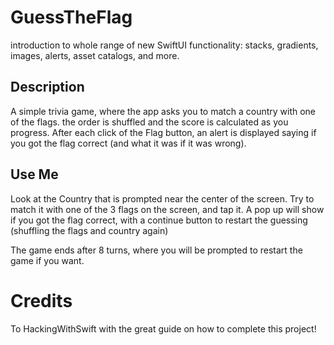 # GuessTheFlag
introduction to whole range of new SwiftUI functionality: stacks, gradients, images, alerts, asset catalogs, and more.

## Description
A simple trivia game, where the app asks you to match a country with one of the flags. 
the order is shuffled and the score is calculated as you progress.
After each click of the Flag button, an alert is displayed saying if you got the flag correct (and what it was if it was wrong).

## Use Me
Look at the Country that is prompted near the center of the screen. Try to match it with one of the 3 flags on the screen, and tap it.
A pop up will show if you got the flag correct, with a continue button to restart the guessing (shuffling the flags and country again)

The game ends after 8 turns, where you will be prompted to restart the game if you want.


# Credits
To HackingWithSwift with the great guide on how to complete this project!
